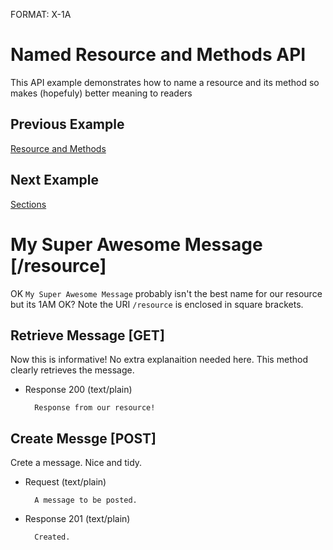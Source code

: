 FORMAT: X-1A

# Named Resource and Methods API 
This API example demonstrates how to name a resource and its method so makes (hopefuly) better meaning to readers

## Previous Example
[Resource and Methods](https://github.com/apiaryio/api-blueprint/blob/master/examples/2.%20Resource%20and%20Methods.md)

## Next Example
[Sections](https://github.com/apiaryio/api-blueprint/blob/master/examples/4.%20Sections.md)

# My Super Awesome Message [/resource]
OK `My Super Awesome Message` probably isn't the best name for our resource but its 1AM OK? Note the URI `/resource` is enclosed in square brackets. 

## Retrieve Message [GET]
Now this is informative! No extra explanaition needed here. This method clearly retrieves the message.

+ Response 200 (text/plain)

        Response from our resource!
        
## Create Messge [POST]
Crete a message. Nice and tidy.

+ Request (text/plain)

        A message to be posted.
        
+ Response 201 (text/plain)

        Created.
